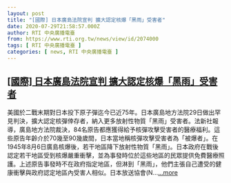 ```yaml
---
layout: post
title: "[國際] 日本廣島法院宣判 擴大認定核爆「黑雨」受害者"
date: 2020-07-29T21:58:57.000Z
author: RTI 中央廣播電臺
from: https://www.rti.org.tw/news/view/id/2074000
tags: [ RTI 中央廣播電臺 ]
categories: [ news, RTI 中央廣播電臺 ]
---
```

<!--1596059937000-->
[[國際] 日本廣島法院宣判 擴大認定核爆「黑雨」受害者](https://www.rti.org.tw/news/view/id/2074000)
------

<div>
美國於二戰末期對日本投下原子彈迄今已近75年。日本廣島地方法院29日做出罕見判決，擴大認定核彈倖存者，納入更多放射性物質「黑雨」受害者。法新社報導，廣島地方法院裁決，84名原告都應獲得給予核彈攻擊受害者的醫療福利。這些原告年齡介於70幾至90幾歲間，日本當地稱核彈攻擊受害者為「被爆者」。在1945年8月6日廣島核爆後，若干地區降下放射性物質「黑雨」。日本政府在戰後認定若干地區受到核爆嚴重衝擊，並為事發時位於這些地區的民眾提供免費醫療照護。上述原告事發時不在政府指定地區，但淋到「黑雨」，他們主張自己遭受的健康衝擊與政府認定地區內受害人相似。日本放送協會(N...<a target="_blank" href="https://www.rti.org.tw/news/view/id/2074000">...more</a>
</div>
